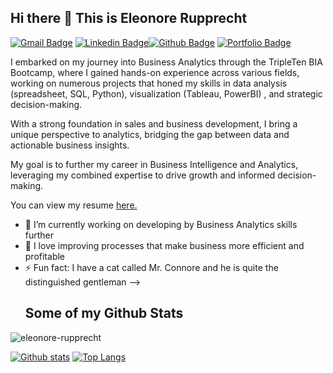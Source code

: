 ## Hi there 👋 This is Eleonore Rupprecht

[![Gmail Badge](https://img.shields.io/badge/-eleonore.vrupprecht@gmail.com-c14438?style=flat&logo=Gmail&logoColor=white&link=mailto:eleonore.vrupprecht@gmail.com)](mailto:eleonore.vrupprecht@gmail.com) 
[![Linkedin Badge](https://img.shields.io/badge/-linkedin.com/in/eleonorerupprecht-0072b1?style=flat&logo=Linkedin&logoColor=white&link=https://www.linkedin.com/in/linkedin.com/in/eleonorerupprecht/)](https://www.linkedin.com/in/linkedin.com/in/eleonorerupprecht/)[![Github Badge](https://img.shields.io/badge/-eleonore-rupprecht-grey?style=flat&logo=github&logoColor=white&link=https://github.com/eleonore-rupprecht/)](https://www.github.com/eleonore-rupprecht/) [![Portfolio Badge](https://img.shields.io/badge/portfolio-web-blue?style=flat&link=https://github.com/eleonore-rupprecht/TripleTen--Project-Portfolio/)](https://github.com/eleonore-rupprecht/TripleTen--Project-Portfolio/) 
<p align='left'>I embarked on my journey into Business Analytics through the TripleTen BIA Bootcamp, where I gained hands-on experience across various fields, working on numerous projects that honed my skills in data analysis (spreadsheet, SQL, Python), visualization (Tableau, PowerBI) , and strategic decision-making. <p align='left'>With a strong foundation in sales and business development, I bring a unique perspective to analytics, bridging the gap between data and actionable business insights. <p align='left'>My goal is to further my career in Business Intelligence and Analytics, leveraging my combined expertise to drive growth and informed decision-making.</p><p align='left'> You can view my resume <a href='tbd ' target=_blank><u>here</u>.</a></p>

- 🔭 I’m currently working on developing by Business Analytics skills further
- 🌱 I love improving processes that make business more efficient and profitable
- ⚡ Fun fact:  I have a cat called Mr. Connore and he is quite the distinguished gentleman 
-->
  ## Some of my Github Stats
<p align=left> <img src=https://komarev.com/ghpvc/?username=eleonore-rupprecht alt=eleonore-rupprecht /> </p>

[![Github stats](https://github-readme-stats.vercel.app/api?username=eleonore-rupprecht&show_icons=true&include_all_commits=true)](https://github.com/eleonore-rupprecht/github-readme-stats)
[![Top Langs](https://github-readme-stats.vercel.app/api/top-langs/?username=eleonore-rupprecht&layout=compact)](https://github.com/eleonore-rupprecht/github-readme-stats)
